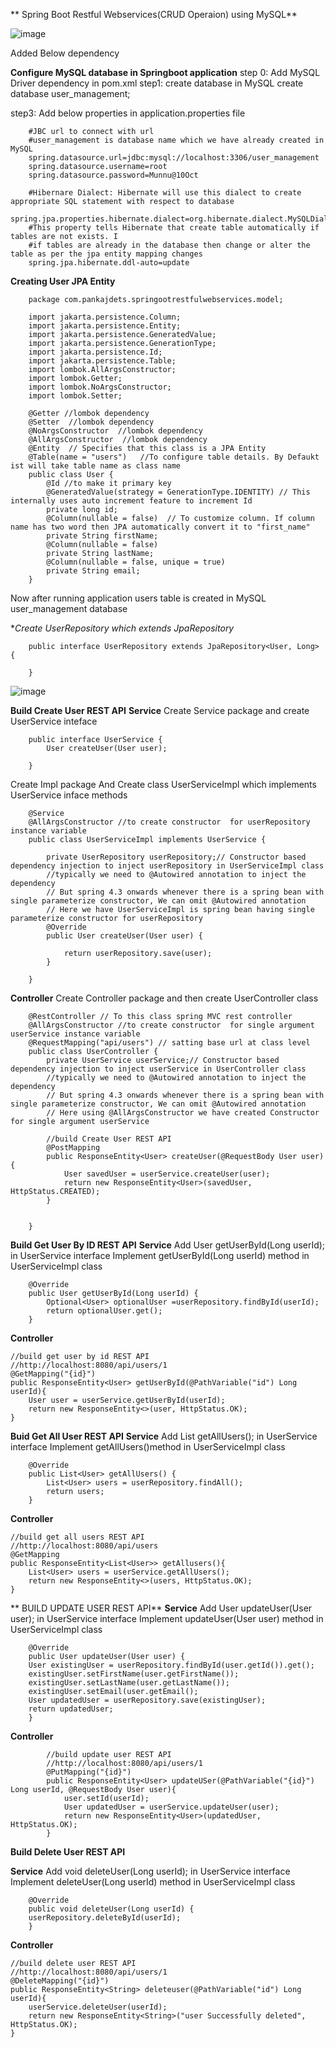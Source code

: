 ** Spring Boot Restful Webservices(CRUD Operaion) using MySQL**

![image](https://user-images.githubusercontent.com/42623098/233791310-17476758-288f-474f-aed4-ea9cc9a8308b.png)



Added Below dependency


**Configure MySQL database in Springboot application**
step 0: Add MySQL Driver dependency in pom.xml
step1: create database in MySQL
        create database user_management;

step3: Add below properties in application.properties file

        #JBC url to connect with url
        #user_management is database name which we have already created in MySQL
        spring.datasource.url=jdbc:mysql://localhost:3306/user_management
        spring.datasource.username=root
        spring.datasource.password=Munnu@10Oct

        #Hibernare Dialect: Hibernate will use this dialect to create appropriate SQL statement with respect to database
        spring.jpa.properties.hibernate.dialect=org.hibernate.dialect.MySQLDialect
        #This property tells Hibernate that create table automatically if tables are not exists. I
        #if tables are already in the database then change or alter the table as per the jpa entity mapping changes 
        spring.jpa.hibernate.ddl-auto=update


**Creating User JPA Entity**

        package com.pankajdets.springootrestfulwebservices.model;

        import jakarta.persistence.Column;
        import jakarta.persistence.Entity;
        import jakarta.persistence.GeneratedValue;
        import jakarta.persistence.GenerationType;
        import jakarta.persistence.Id;
        import jakarta.persistence.Table;
        import lombok.AllArgsConstructor;
        import lombok.Getter;
        import lombok.NoArgsConstructor;
        import lombok.Setter;

        @Getter //lombok dependency
        @Setter  //lombok dependency
        @NoArgsConstructor  //lombok dependency
        @AllArgsConstructor  //lombok dependency
        @Entity  // Specifies that this class is a JPA Entity
        @Table(name = "users")   //To configure table details. By Defaukt ist will take table name as class name
        public class User {
            @Id //to make it primary key
            @GeneratedValue(strategy = GenerationType.IDENTITY) // This internally uses auto increment feature to increment Id
            private long id;
            @Column(nullable = false)  // To customize column. If column name has two word then JPA automatically convert it to "first_name"
            private String firstName;
            @Column(nullable = false)
            private String lastName;
            @Column(nullable = false, unique = true)
            private String email;
        }

Now after running application users table is created in MySQL user_management database

**Create UserRepository which extends JpaRepository*


        public interface UserRepository extends JpaRepository<User, Long> {
            
        }
        
        
![image](https://user-images.githubusercontent.com/42623098/233791349-e95d7774-13ee-42c9-b494-a8b082e800b7.png)
        
        

**Build Create User REST API**
**Service**
Create Service package and create UserService inteface

        public interface UserService {
            User createUser(User user);
            
        }

Create Impl package
And Create class UserServiceImpl which implements  UserService inface methods

        @Service
        @AllArgsConstructor //to create constructor  for userRepository instance variable 
        public class UserServiceImpl implements UserService {

            private UserRepository userRepository;// Constructor based dependency injection to inject userRepository in UserServiceImpl class
            //typically we need to @Autowired annotation to inject the dependency
            // But spring 4.3 onwards whenever there is a spring bean with single parameterize constructor, We can omit @Autowired annotation
            // Here we have UserServiceImpl is spring bean having single parameterize constructor for userRepository
            @Override
            public User createUser(User user) {
                
                return userRepository.save(user);
            }
            
        }

**Controller**
Create Controller package and then create UserController class

        @RestController // To this class spring MVC rest controller
        @AllArgsConstructor //to create constructor  for single argument  userService instance variable
        @RequestMapping("api/users") // satting base url at class level
        public class UserController {
            private UserService userService;// Constructor based dependency injection to inject userService in UserController class
            //typically we need to @Autowired annotation to inject the dependency
            // But spring 4.3 onwards whenever there is a spring bean with single parameterize constructor, We can omit @Autowired annotation
            // Here using @AllArgsConstructor we have created Constructor for single argument userService 
            
            //build Create User REST API
            @PostMapping
            public ResponseEntity<User> createUser(@RequestBody User user){
                User savedUser = userService.createUser(user);
                return new ResponseEntity<User>(savedUser, HttpStatus.CREATED);
            }

            
        }

**Build Get User By ID REST API**
**Service**
    Add User getUserById(Long userId);  in UserService interface
    Implement getUserById(Long userId) method in UserServiceImpl class

        @Override
        public User getUserById(Long userId) {
            Optional<User> optionalUser =userRepository.findById(userId);
            return optionalUser.get();
        }

**Controller**

    //build get user by id REST API
    //http://localhost:8080/api/users/1
    @GetMapping("{id}")
    public ResponseEntity<User> getUserById(@PathVariable("id") Long userId){
        User user = userService.getUserById(userId);
        return new ResponseEntity<>(user, HttpStatus.OK);
    }


**Buid Get All User REST API**
**Service**
    Add List<User> getAllUsers();  in UserService interface
    Implement  getAllUsers()method in UserServiceImpl class

        @Override
        public List<User> getAllUsers() {
            List<User> users = userRepository.findAll();
            return users;
        }
**Controller**

    //build get all users REST API
    //http://localhost:8080/api/users
    @GetMapping
    public ResponseEntity<List<User>> getAllusers(){
        List<User> users = userService.getAllUsers();
        return new ResponseEntity<>(users, HttpStatus.OK);
    }

** BUILD UPDATE USER REST API**
**Service**
    Add User updateUser(User user);  in UserService interface
    Implement updateUser(User user) method in UserServiceImpl class

        @Override
        public User updateUser(User user) {
        User existingUser = userRepository.findById(user.getId()).get();
        existingUser.setFirstName(user.getFirstName());
        existingUser.setLastName(user.getLastName());
        existingUser.setEmail(user.getEmail();
        User updatedUser = userRepository.save(existingUser);
        return updatedUser;
        }


**Controller**

            //build update user REST API
            //http://localhost:8080/api/users/1
            @PutMapping("{id}")
            public ResponseEntity<User> updateUSer(@PathVariable("{id}") Long userId, @RequestBody User user){
                user.setId(userId);
                User updatedUser = userService.updateUser(user);
                return new ResponseEntity<User>(updatedUser, HttpStatus.OK);
            }


**Build Delete User REST API**

**Service**
    Add void deleteUser(Long userId);  in UserService interface
    Implement deleteUser(Long userId) method in UserServiceImpl class

        @Override
        public void deleteUser(Long userId) {
        userRepository.deleteById(userId);
        }

**Controller**

    //build delete user REST API
    //http://localhost:8080/api/users/1
    @DeleteMapping("{id}")
    public ResponseEntity<String> deleteuser(@PathVariable("id") Long userId){
        userService.deleteUser(userId);
        return new ResponseEntity<String>("user Successfully deleted", HttpStatus.OK);
    }

    


